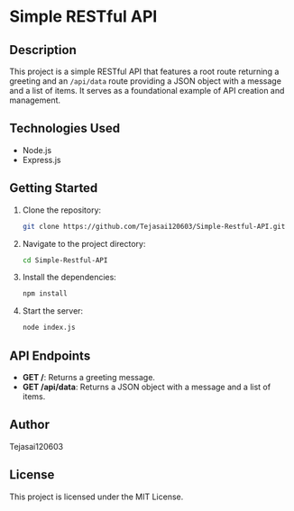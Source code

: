 # Simple RESTful API

## Description
This project is a simple RESTful API that features a root route returning a greeting and an `/api/data` route providing a JSON object with a message and a list of items. It serves as a foundational example of API creation and management.

## Technologies Used
- Node.js
- Express.js

## Getting Started
1. Clone the repository:
   ```bash
   git clone https://github.com/Tejasai120603/Simple-Restful-API.git
   ```
2. Navigate to the project directory:
   ```bash
   cd Simple-Restful-API
   ```
3. Install the dependencies:
   ```bash
   npm install
   ```
4. Start the server:
   ```bash
   node index.js
   ```

## API Endpoints
- **GET /**: Returns a greeting message.
- **GET /api/data**: Returns a JSON object with a message and a list of items.

## Author
Tejasai120603

## License
This project is licensed under the MIT License.
